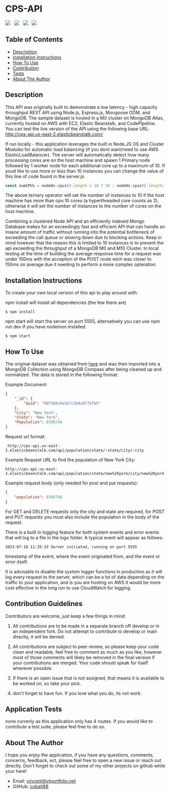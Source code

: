 # CPS-API

<img src="https://img.shields.io/badge/JavaScript-323330?style=for-the-badge&logo=javascript&logoColor=F7DF1E"> &nbsp;
<img src="https://img.shields.io/badge/Node.js-339933?style=for-the-badge&logo=nodedotjs&logoColor=white"> &nbsp;
<img src="https://img.shields.io/badge/Express.js-000000?style=for-the-badge&logo=express&logoColor=white"> &nbsp;
<img src="https://img.shields.io/badge/MongoDB-4EA94B?style=for-the-badge&logo=mongodb&logoColor=white"> &nbsp;

## Table of Contents

- [Description](#overall-description)
- [Installation Instructions](#installation-instructions)
- [How To Use](#instructions/how-to-use)
- [Contribution](#contribution-guidelines)
- [Tests](#application-tests)
- [About The Author](#about-the-author)

## Description

This API was originally built to demonstrate a low latency - high capacity throughput REST API using Node.js, Express.js, Mongoose ODM, and MongoDB. The sample dataset is hosted in a M0 cluster on MongoDB Atlas, currently hosted on AWS with EC2, Elastic Beanstalk, and CodePipeline. You can test the live version of the API using the following base URL: http://cps-api.us-east-2.elasticbeanstalk.com/

If run locally - this application leverages the built in Node.JS OS and Cluster Modules for automatic load balancing (if you dont want/need to use AWS ElasticLoadBalancer). The server will automatically detect how many processing cores are on the host machine and spawn 1 Primary node followed by 1 worker node for each additional core up to a maximum of 10. If youd like to use more or less than 10 instances you can change the value of this line of code found in the server.js

```javascript
const numCPUs = nodeOs.cpus().length > 10 ? 10 : nodeOs.cpus().length;
```

The above ternary operator will set the number of instances to 10 if the host machine has more than cpu 10 cores (a hyperthreaded core counts as 2), otherwise it will set the number of instances to the number of cores on the host machine.

Combining a clustered Node API and an efficiently indexed Mongo Database makes for an exceedingly fast and efficient API that can handle an insane amount of traffic without running into the potential bottleneck of exceeding the call queue or slowing down due to blocking actions. Keep in mind however that the reason this is limited to 10 instances is to prevent the api exceeding the throughput of a MongoDB M0 and M10 Cluster. In local testing at the time of building the average response time for a request was under 100ms with the acception of the POST route wich was closer to 150ms on average due it needing to perform a more complex opteration.

## Installation Instructions

To create your own local version of this api to play around with:

npm install will install all dependencies (the few there are)

```
$ npm install
```

npm start will start the server on port 5555, alternatively you can use npm run dev if you have nodemon installed.

```
$ npm start
```

## How To Use

The original dataset was obtained from [here](https://github.com/Trazi-Ventures/sample-data-interview/blob/main/city_populations.csv) and was then imported into a MongoDB Collection using MongoDB Compass after being cleaned up and normalized. The data is stored in the following format:

Example Document:

```json
{
	"_id": {
		"$oid": "60f3b0c9a2e7c3b4a8f7b7b5"
	},
	"City": "New York",
	"State": "New York",
	"Population": 8398748
}
```

Request url format:

```
 http://cps-api.us-east-2.elasticbeanstalk.com/api/population/state/:state/city/:city
```

Example Request URL to find the population of New York City:

```
http://cps-api.us-east-2.elasticbeanstalk.com/api/population/state/new%20york/city/new%20york
```

Example request body (only needed for post and put requests):

```json
{
	"population": 8398748
}
```

For GET and DELETE requests only the city and state are required, for POST and PUT requests you must also include the population in the body of the request.

There is a built in logging feature for both system events and error events that will log to a file in the logs folder. A typical event will appear as follows:

```
2023-07-18 11:35:33 Server initiated, running on port 5555
```

timestamp of the event, where the event originated from, and the event or error itself.

It is advisable to disable the system logger functions in production as it will log every request to the server, which can be a lot of data depending on the traffic to your application, and is you are hosting on AWS it would be more cost effective in the long run to use CloudWatch for logging.

## Contribution Guidelines

Contributors are welcome, just keep a few things in mind:

1. All contributions are to be made in a separate branch off develop or in an independent fork. Do not attempt to contribute to develop or main directly, it will be denied.

2. All contributions are subject to peer review, so please keep your code clean and readable, feel free to comment as much as you like, however most of those comments will likely be removed in the final version if your contributions are merged. Your code should speak for itself wherever possible.

3. If there is an open issue that is not assigned, that means it is available to be worked on, so take your pick.

4. don't forget to have fun. If you love what you do, its not work.

## Application Tests

none currenly as this application only has 4 routes. If you would like to contribute a test suite, please feel free to do so.

## About The Author

I hope you enjoy the application, if you have any questions, comments, concerns, feedback, ect,
please feel free to open a new issue or reach out directly. Don't forget to check out some of my other projects on github while your here!

- Email: [vincent@vtportfolio.net](vincent@vtportfolio.net)
- GitHub: [cobalt88](https://github.com/cobalt88)

